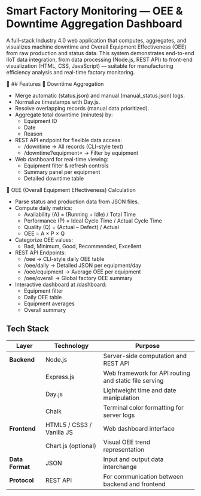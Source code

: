 # Smart Factory Monitoring — OEE & Downtime Aggregation Dashboard

A full-stack Industry 4.0 web application that computes, aggregates, and visualizes machine downtime and Overall Equipment Effectiveness (OEE) from raw production and status data.
This system demonstrates end-to-end IIoT data integration, from data processing (Node.js, REST API) to front-end visualization (HTML, CSS, JavaScript) — suitable for manufacturing efficiency analysis and real-time factory monitoring.

🚀 ## Features
🔹 Downtime Aggregation
  - Merge automatic (status.json) and manual (manual_status.json) logs.
  - Normalize timestamps with Day.js.
  - Resolve overlapping records (manual data prioritized).
  - Aggregate total downtime (minutes) by:
    - Equipment ID
    - Date
    - Reason
  - REST API endpoint for flexible data access:
    - /downtime → All records (CLI-style text)
    - /downtime?equipment=<id> → Filter by equipment
  - Web dashboard for real-time viewing:
    - Equipment filter & refresh controls
    - Summary panel per equipment
    - Detailed downtime table

🔹 OEE (Overall Equipment Effectiveness) Calculation
  - Parse status and production data from JSON files.
  - Compute daily metrics:
    - Availability (A) = (Running + Idle) / Total Time
    - Performance (P) = Ideal Cycle Time / Actual Cycle Time
    - Quality (Q) = (Actual – Defect) / Actual
    - OEE = A × P × Q
  - Categorize OEE values:
    - Bad, Minimum, Good, Recommended, Excellent
  - REST API Endpoints:
    - /oee → CLI-style daily OEE table
    - /oee/daily → Detailed JSON per equipment/day
    - /oee/equipment → Average OEE per equipment
    - /oee/overall → Global factory OEE summary
  - Interactive dashboard at /dashboard:
    - Equipment filter
    - Daily OEE table
    - Equipment averages
    - Overall summary

## Tech Stack
| Layer           | Technology                | Purpose                                               |
| --------------- | ------------------------- | ----------------------------------------------------- |
| **Backend**     | Node.js                   | Server-side computation and REST API                  |
|                 | Express.js                | Web framework for API routing and static file serving |
|                 | Day.js                    | Lightweight time and date manipulation                |
|                 | Chalk                     | Terminal color formatting for server logs             |
| **Frontend**    | HTML5 / CSS3 / Vanilla JS | Web dashboard interface                               |
|                 | Chart.js (optional)       | Visual OEE trend representation                       |
| **Data Format** | JSON                      | Input and output data interchange                     |
| **Protocol**    | REST API                  | For communication between backend and frontend        |
